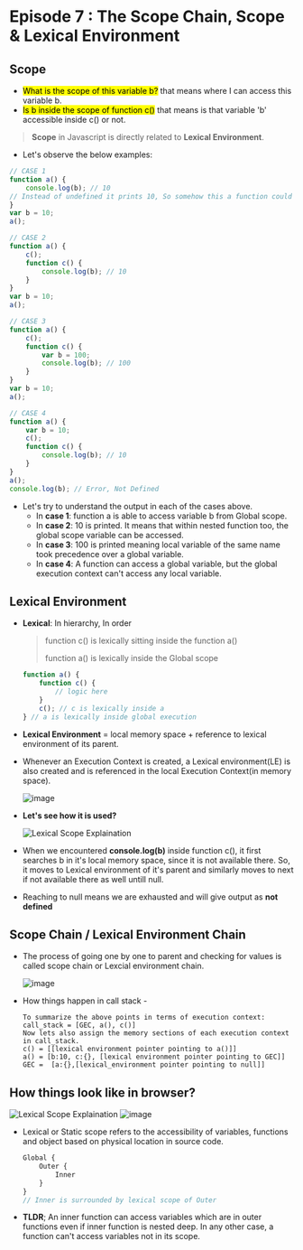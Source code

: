 # Episode 7 : The Scope Chain, Scope & Lexical Environment
## Scope
* <mark>What is the scope of this variable b?</mark> that means where I can access this variable b.
* <mark>Is b inside the scope of function c()</mark> that means is that variable 'b' accessible inside c() or not.

> **Scope** in Javascript is directly related to **Lexical Environment**.

* Let's observe the below examples:
```js
// CASE 1
function a() {
    console.log(b); // 10
// Instead of undefined it prints 10, So somehow this a function could access the variable b outside the function scope. 
}
var b = 10;
a();
```

```js
// CASE 2
function a() {
    c();
    function c() {
        console.log(b); // 10
    }
}
var b = 10;
a();
```

```js
// CASE 3
function a() {
    c();
    function c() {
        var b = 100;
        console.log(b); // 100
    }
}
var b = 10;
a();
```

```js
// CASE 4
function a() {
    var b = 10;
    c();
    function c() {
        console.log(b); // 10
    }
}
a();
console.log(b); // Error, Not Defined
```

* Let's try to understand the output in each of the cases above.
  * In **case 1**: function a is able to access variable b from Global scope.
  * In **case 2**: 10 is printed. It means that within nested function too, the global scope variable can be accessed.
  * In **case 3**: 100 is printed meaning local variable of the same name took precedence over a global variable.
  * In **case 4**: A function can access a global variable, but the global execution context can't access any local variable.

## Lexical Environment
* **Lexical**: In hierarchy, In order
  > function c() is lexically sitting inside the function a()
  > 
  > function a() is lexically inside the Global scope
  
  ```js
  function a() {
      function c() {
          // logic here
      }
      c(); // c is lexically inside a
  } // a is lexically inside global execution
  ```
  
* **Lexical Environment** = local memory space + reference to lexical environment of its parent.

* Whenever an Execution Context is created, a Lexical environment(LE) is also created and is referenced in the local Execution Context(in memory space).

  ![image](https://github.com/user-attachments/assets/b48604d8-b77f-41b1-948a-057fc55dd559)

* **Let's see how it is used?**
  
  ![Lexical Scope Explaination](/assets/lexical.jpg "Lexical Scope")

* When we encountered **console.log(b)** inside function c(), it first searches b in it's local memory space, since it is not available there. So, it moves to Lexical environment of it's parent and similarly moves to next if not available there as well untill null.

* Reaching to null means we are exhausted and will give output as **not defined**

## Scope Chain / Lexical Environment Chain
* The process of going one by one to parent and checking for values is called scope chain or Lexcial environment chain.
  
  ![image](https://github.com/user-attachments/assets/18fb2971-30cd-4f0a-a823-526f83ad9eb6)

* How things happen in call stack -
    ```
    To summarize the above points in terms of execution context:
    call_stack = [GEC, a(), c()]
    Now lets also assign the memory sections of each execution context in call_stack.
    c() = [[lexical environment pointer pointing to a()]]
    a() = [b:10, c:{}, [lexical environment pointer pointing to GEC]]
    GEC =  [a:{},[lexical_environment pointer pointing to null]]
    ```
## How things look like in browser?

![Lexical Scope Explaination](/assets/lexical2.jpg "Lexical Scope")
![image](https://github.com/user-attachments/assets/de0df3b9-1a2d-4964-802b-679e9d5317a8)


* Lexical or Static scope refers to the accessibility of variables, functions and object based on physical location in source code.
    ```js
    Global {
        Outer {
            Inner
        }
    }
    // Inner is surrounded by lexical scope of Outer
    ```


* **TLDR**; An inner function can access variables which are in outer functions even if inner function is nested deep. In any other case, a function can't access variables not in its scope.
